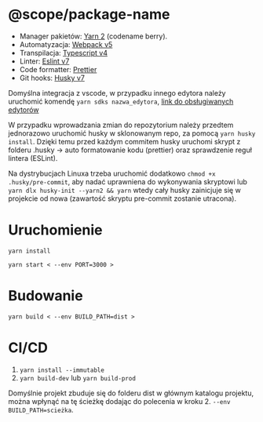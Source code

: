 # @scope/package-name

- Manager pakietów: [Yarn 2](https://yarnpkg.com/getting-started) (codename berry).
- Automatyzacja: [Webpack v5](https://webpack.js.org/api/)
- Transpilacja: [Typescript v4](https://www.typescriptlang.org/docs/handbook/release-notes/typescript-4-4.html)
- Linter: [Eslint v7](https://eslint.org/docs/user-guide/getting-started)
- Code formatter: [Prettier](https://prettier.io/docs/en/index.html)
- Git hooks: [Husky v7](https://typicode.github.io/husky/#/)

Domyślna integracja z vscode, w przypadku innego edytora należy uruchomić komendę `yarn sdks nazwa_edytora`, [link do obsługiwanych edytorów](https://yarnpkg.com/getting-started/editor-sdks)

W przypadku wprowadzania zmian do repozytorium należy przedtem jednorazowo uruchomić husky w sklonowanym repo, za pomocą `yarn husky install`. Dzięki temu przed każdym commitem husky uruchomi skrypt z folderu .husky -> auto formatowanie kodu (prettier) oraz sprawdzenie reguł lintera (ESLint).

Na dystrybucjach Linuxa trzeba uruchomić dodatkowo `chmod +x .husky/pre-commit`, aby nadać uprawniena do wykonywania skryptowi lub `yarn dlx husky-init --yarn2 && yarn` wtedy cały husky zainicjuje się w projekcie od nowa (zawartość skryptu pre-commit zostanie utracona).

# Uruchomienie

`yarn install`

`yarn start < --env PORT=3000 >`

# Budowanie

`yarn build < --env BUILD_PATH=dist >`

# CI/CD

1.  `yarn install --immutable`
2.  `yarn build-dev` lub `yarn build-prod`

Domyślnie projekt zbuduje się do folderu dist w głównym katalogu projektu, można wpłynąć na tę ścieżkę dodając do polecenia w kroku 2. `--env BUILD_PATH=scieżka`.

